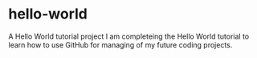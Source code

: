 # hello-world
A Hello World tutorial project
I am completeing the Hello World tutorial to learn how to use GitHub for managing of my future coding projects.
